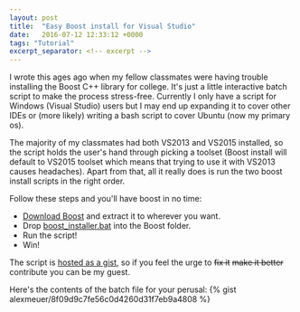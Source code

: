 ```yaml
---
layout: post
title:  "Easy Boost install for Visual Studio"
date:   2016-07-12 12:33:12 +0000
tags: "Tutorial"
excerpt_separator: <!-- excerpt -->
---
```

I wrote this ages ago when my fellow classmates were having trouble installing the Boost C++ library for college. It's just a little interactive batch script to make the process stress-free.<!-- excerpt -->
Currently I only have a script for Windows (Visual Studio) users but I may end up expanding it to cover other IDEs or (more likely) writing a bash script to cover Ubuntu (now my primary os).

The majority of my classmates had both VS2013 and VS2015 installed, so the script holds the user's hand through picking a toolset (Boost install will default to VS2015 toolset which means that trying to use it with VS2013 causes headaches). Apart from that, all it really does is run the two boost install scripts in the right order.

Follow these steps and you'll have boost in no time:  
 - [Download Boost][boost-dl] and extract it to wherever you want.  
 - Drop <a href="{{ mysite.url }}/postAssets/boost_installer.bat" download>boost_installer.bat</a> into the Boost folder.  
 - Run the script!  
 - Win!  

The script is [hosted as a gist][gh-batch-link], so if you feel the urge to <s>fix it</s> <s>make it better</s> contribute you can be my guest.

Here's the contents of the batch file for your perusal:
{% gist alexmeuer/8f09d9c7fe56c0d4260d31f7eb9a4808 %}

[boost-dl]: http://www.boost.org/users/download/
[gh-batch-link]: https://gist.github.com/AlexMeuer/8f09d9c7fe56c0d4260d31f7eb9a4808
